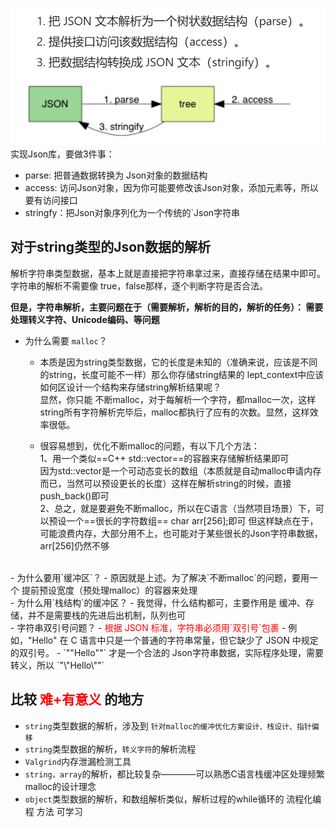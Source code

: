 
![alt text](image-1.png)
实现Json库，要做3件事：
- parse: 把普通数据转换为 Json对象的数据结构
- access: 访问Json对象，因为你可能要修改该Json对象，添加元素等，所以要有访问接口
- stringfy：把Json对象序列化为一个传统的`Json字符串


## 对于string类型的Json数据的解析

解析字符串类型数据，基本上就是直接把字符串拿过来，直接存储在结果中即可。
字符串的解析不需要像 true，false那样，逐个判断字符是否合法。

<b>但是，字符串解析，主要问题在于（需要解析，解析的目的，解析的任务）：
    需要处理转义字符、Unicode编码、等问题</b>

- 为什么需要 `malloc`？
    - 本质是因为string类型数据，它的长度是未知的（准确来说，应该是不同的string，长度可能不一样）那么你存储string结果的 lept_context中应该如何区设计一个结构来存储string解析结果呢？
    <br>显然，你只能 不断malloc，对于每解析一个字符，都malloc一次，这样string所有字符解析完毕后，malloc都执行了应有的次数。显然，这样效率很低。<br>

    - 很容易想到，优化不断malloc的问题，有以下几个方法：<br>
    1、用一个类似==C++ std::vector==的容器来存储解析结果即可<br>
    因为std::vector是一个可动态变长的数组（本质就是自动malloc申请内存而已，当然可以预设更长的长度）这样在解析string的时候，直接push_back()即可<br>
    2、总之，就是要避免不断malloc，所以在C语言（当然项目场景）下，可以预设一个==很长的字符数组== char arr[256];即可
    但这样缺点在于，可能浪费内存，大部分用不上，也可能对于某些很长的Json字符串数据，arr[256]仍然不够
<br>
- 为什么要用`缓冲区`？
    - 原因就是上述。为了解决`不断malloc`的问题，要用一个 提前预设宽度（预处理malloc）的容器来处理
<br>
- 为什么用`栈结构`的缓冲区？
    - 我觉得，什么结构都可，主要作用是 缓冲、存储，并不是需要栈的先进后出机制，队列也可
<br>
- 字符串双引号问题？
    - <font color="red">根据 JSON 标准，字符串必须用`双引号`包裹</font>
    - 例如，"Hello" 在 C 语言中只是一个普通的字符串常量，但它缺少了 JSON 中规定的双引号。
    - `""Hello""` 才是一个合法的 Json字符串数据，实际程序处理，需要转义，所以 `"\"Hello\""`

## 比较 <font color="red">难+有意义</font> 的地方

- `string`类型数据的解析，涉及到 `针对malloc的缓冲优化方案设计、栈设计、指针偏移`
- `string`类型数据的解析，`转义字符`的解析流程
- `Valgrind`内存泄漏检测工具
- `string，array`的解析，都比较复杂————可以熟悉C语言栈缓冲区处理频繁malloc的设计理念
- `object`类型数据的解析，和数组解析类似，解析过程的while循环的 流程化编程 方法 可学习